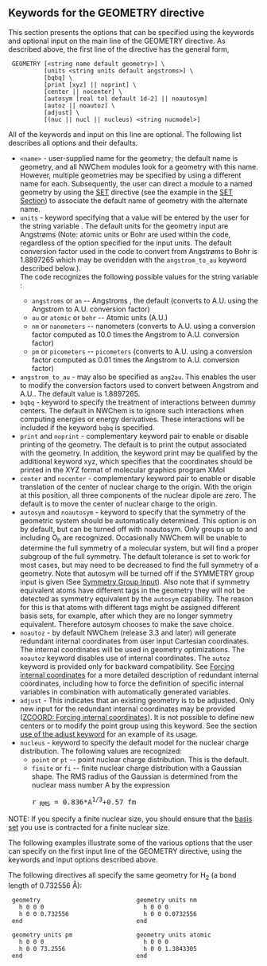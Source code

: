 ## Keywords for the GEOMETRY directive

This section presents the options that can be specified using the
keywords and optional input on the main line of the GEOMETRY directive.
As described above, the first line of the directive has the general
form,
```
 GEOMETRY [<string name default geometry>] \  
          [units <string units default angstroms>] \  
          [bqbq] \  
          [print [xyz] || noprint] \ 
          [center || nocenter] \
          [autosym [real tol default 1d-2] || noautosym]  
          [autoz || noautoz] \  
          [adjust] \  
          [(nuc || nucl || nucleus) <string nucmodel>]
```
All of the keywords and input on this line are optional. The following
list describes all options and their defaults.

  - `<name>` - user-supplied name for the geometry; the default name is
    geometry, and all NWChem modules look for a geometry with this name.
    However, multiple geometries may be specified by using a different
    name for each. Subsequently, the user can direct a module to a named
    geometry by using the [SET](SET.md) directive (see the example in the [SET Section](SET.md))
    to associate the default name of geometry with the alternate name.
  - `units` - keyword specifying that a value will be entered by the user
    for the string variable <units>. The default units for the geometry
    input are Angstrøms (Note: atomic units or Bohr are used within the
    code, regardless of the option specified for the input units. The
    default conversion factor used in the code to convert from Angstrøms
    to Bohr is 1.8897265 which may be overidden with the
    `angstrom_to_au` keyword described below.).  
     The code recognizes the
    following possible values for the string variable <units>:
      - `angstroms` or `an` -- Angstroms , the default (converts to A.U.
        using the Angstrom to A.U. conversion factor)
      - `au` or `atomic` or `bohr` -- Atomic units (A.U.)
      - `nm` or `nanometers` -- nanometers (converts to A.U. using a
        conversion factor computed as 10.0 times the Angstrom to A.U.
        conversion factor)
      - `pm` or `picometers` -- `picometers` (converts to A.U. using a
        conversion factor computed as 0.01 times the Angstrom to A.U.
        conversion factor)
  - `angstrom_to_au` - may also be specified as `ang2au`. This enables the
    user to modify the conversion factors used to convert between
    Angstrom and A.U.. The default value is 1.8897265.
  - `bqbq` - keyword to specify the treatment of interactions between
    dummy centers. The default in NWChem is to ignore such interactions
    when computing energies or energy derivatives. These interactions
    will be included if the keyword `bqbq` is specified.
  - `print` and `noprint` - complementary keyword pair to enable or disable
    printing of the geometry. The default is to print the output
    associated with the geometry. In addition, the keyword print may be
    qualified by the additional keyword xyz, which specifies that the
    coordinates should be printed in the XYZ format of molecular
    graphics program XMol
  - `center` and `nocenter` - complementary keyword pair to enable or
    disable translation of the center of nuclear charge to the origin.
    With the origin at this position, all three components of the
    nuclear dipole are zero. The default is to move the center of
    nuclear charge to the origin.
  - `autosym` and `noautosym` - keyword to specify that the symmetry of the
    geometric system should be automatically determined. This option is
    on by default, but can be turned off with noautosym. Only groups up
    to and including O<sub>h</sub> are recognized. Occasionally NWChem will
    be unable to determine the full symmetry of a molecular system, but
    will find a proper subgroup of the full symmetry. The default
    tolerance is set to work for most cases, but may need to be
    decreased to find the full symmetry of a geometry. Note that autosym
    will be turned off if the SYMMETRY group input is given (See
    [Symmetry Group
    Input](SYMMETRY----Symmetry-Group-Input)). Also note
    that if symmetry equivalent atoms have different tags in the
    geometry they will not be detected as symmetry equivalent by the
    `autosym` capability. The reason for this is that atoms with different
    tags might be assigned different basis sets, for example, after
    which they are no longer symmetry equivalent. Therefore autosym
    chooses to make the save choice.
  - `noautoz` - by default NWChem (release 3.3 and later) will generate
    redundant internal coordinates from user input Cartesian
    coordinates. The internal coordinates will be used in geometry
    optimizations. The `noautoz` keyword disables use of internal
    coordinates. The `autoz` keyword is provided only for backward
    compatibility. See [Forcing internal
    coordinates](ZCOORD-Forcing-internal-coordinates) for
    a more detailed description of redundant internal coordinates,
    including how to force the definition of specific internal variables
    in combination with automatically generated variables.
  - `adjust` - This indicates that an existing geometry is to be adjusted.
    Only new input for the redundant internal coordinates may be
    provided ([ZCOORD: Forcing internal
    coordinates](ZCOORD-Forcing-internal-coordinates.md)). It
    is not possible to define new centers or to modify the point group
    using this keyword. See  the section [use of the adjust keyword](ZCOORD-Forcing-internal-coordinates.md#how-to-use-the-adjust-keyword) for
    an example of its usage.
  - `nucleus` - keyword to specify the default model for the nuclear
    charge distribution. The following values are recognized:
      - `point` or `pt` -- point nuclear charge distribution. This is the
        default.
      - `finite` or `fi` -- finite nuclear charge distribution with a
        Gaussian shape. The RMS radius of the Gaussian is determined
        from the nuclear mass number A by the expression
        <pre>r<sub> RMS</sub> = 0.836*A<sup>1/3</sup>+0.57 fm</pre>

NOTE: If you specify a finite nuclear size, you should ensure that the
[basis set](Basis) you use is contracted for a finite nuclear
size.

The following examples illustrate some of the various options that the
user can specify on the first input line of the GEOMETRY directive,
using the keywords and input options described above.

The following directives all specify the same geometry for  H<sub>2</sub> (a
bond length of 0.732556 Å):
```
 geometry                           geometry units nm     
   h 0 0 0                            h 0 0 0             
   h 0 0 0.732556                     h 0 0 0.0732556     
 end                                end                  

 geometry units pm                  geometry units atomic  
   h 0 0 0                            h 0 0 0               
   h 0 0 73.2556                      h 0 0 1.3843305       
 end                                end
```
